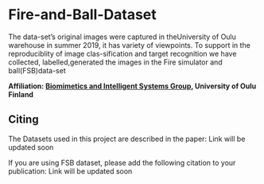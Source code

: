 # Fire-and-Ball-Dataset
The data-set’s original images were captured in theUniversity of Oulu warehouse in summer 2019, it has variety of viewpoints. To support in the reproduciblity of image clas-sification and target recognition we have collected, labelled,generated  the  images  in  the  Fire  simulator  and  ball(FSB)data-set

**Affiliation: [Biomimetics and Intelligent Systems Group](https://www.oulu.fi/bisg/), University of Oulu Finland**
## Citing

The Datasets used in this project are described in the paper: Link will be updated soon

If you are using FSB dataset, please add the following citation to your publication:
Link will be updated soon

